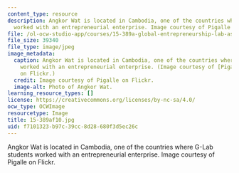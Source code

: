 ```yaml
---
content_type: resource
description: Angkor Wat is located in Cambodia, one of the countries where G-Lab students
  worked with an entrepreneurial enterprise. Image courtesy of Pigalle on Flickr.
file: /ol-ocw-studio-app/courses/15-389a-global-entrepreneurship-lab-asia-pacific-fall-2010/f7101323b97c39cc8d28680f3d5ec26c_15-389af10.jpg
file_size: 39340
file_type: image/jpeg
image_metadata:
  caption: Angkor Wat is located in Cambodia, one of the countries where G-Lab students
    worked with an entrepreneurial enterprise. (Image courtesy of [Pigalle](http://www.flickr.com/photos/pigalleworld/5061783661/)
    on Flickr.)
  credit: Image courtesy of Pigalle on Flickr.
  image-alt: Photo of Angkor Wat.
learning_resource_types: []
license: https://creativecommons.org/licenses/by-nc-sa/4.0/
ocw_type: OCWImage
resourcetype: Image
title: 15-389af10.jpg
uid: f7101323-b97c-39cc-8d28-680f3d5ec26c
---
```

Angkor Wat is located in Cambodia, one of the countries where G-Lab students worked with an entrepreneurial enterprise. Image courtesy of Pigalle on Flickr.